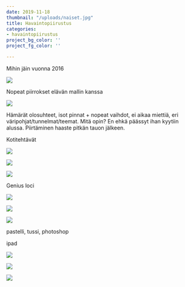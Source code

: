 ```yaml
---
date: 2019-11-18
thumbnail: "/uploads/naiset.jpg"
title: Havaintopiirustus
categories:
- havaintopiirustus
project_bg_color: ''
project_fg_color: ''

---
```


Mihin jäin vuonna 2016

![](/uploads/piirustus_2016_alastom.jpg)

Nopeat piirrokset elävän mallin kanssa

![](/uploads/nopeat.jpg)

Hämärät olosuhteet, isot pinnat + nopeat vaihdot, ei aikaa miettiä, eri väripohjat/tunnelmat/teemat. Mitä opin? En ehkä päässyt ihan kyytiin alussa. Piirtäminen haaste pitkän tauon jälkeen.

Kotitehtävät

![](/uploads/kädetjalat.jpg)

![](/uploads/piirustus_karhu.jpg)

![](/uploads/ilmeet.jpg)

Genius loci

![](/uploads/c_pieni.jpg)

![](/uploads/kipsitussipieni.jpg)

![](/uploads/geniuslocipieni.jpg)

pastelli, tussi, photoshop

ipad

![](/uploads/aula.jpg)

![](/uploads/hiili290319.jpg)

![](/uploads/3hahmoa_pieni.jpg)